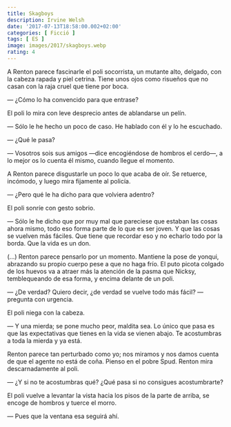 ```yaml
---
title: Skagboys
description: Irvine Welsh
date: '2017-07-13T18:58:00.002+02:00'
categories: [ Ficció ]
tags: [ ES ]
image: images/2017/skagboys.webp
rating: 4
---
```


A Renton parece fascinarle el poli socorrista, un mutante alto, delgado, con la cabeza rapada y piel cetrina. Tiene unos ojos como risueños que no casan con la raja cruel que tiene por boca.

&mdash; ¿Cómo lo ha convencido para que entrase?

El poli lo mira con leve desprecio antes de ablandarse un pelín.

&mdash; Sólo le he hecho un poco de caso. He hablado con él y lo he escuchado.

&mdash; ¿Qué le pasa?

&mdash; Vosotros sois sus amigos —dice encogiéndose de hombros el cerdo—, a lo mejor os lo cuenta él mismo, cuando llegue el momento.

A Renton parece disgustarle un poco lo que acaba de oír. Se retuerce, incómodo, y luego mira fijamente al policía.

&mdash; ¿Pero qué le ha dicho para que volviera adentro?

El poli sonríe con gesto sobrio.

&mdash; Sólo le he dicho que por muy mal que pareciese que estaban las cosas ahora mismo, todo eso forma parte de lo que es ser joven. Y que las cosas se vuelven más fáciles. Que tiene que recordar eso y no echarlo todo por la borda. Que la vida es un don.

(...) Renton parece pensarlo por un momento. Mantiene la pose de yonqui, abrazando su propio cuerpo pese a que no haga frío. El puto picota colgado de los huevos va a atraer más la atención de la pasma que Nicksy, temblequeando de esa forma, y encima delante de un poli.

&mdash; ¿De verdad? Quiero decir, ¿de verdad se vuelve todo más fácil? —pregunta con urgencia.

El poli niega con la cabeza.

&mdash; Y una mierda; se pone mucho peor, maldita sea. Lo único que pasa es que las expectativas que tienes en la vida se vienen abajo. Te acostumbras a toda la mierda y ya está.

Renton parece tan perturbado como yo; nos miramos y nos damos cuenta de que el agente no está de coña. Pienso en el pobre Spud. Renton mira descarnadamente al poli.

&mdash; ¿Y si no te acostumbras qué? ¿Qué pasa si no consigues acostumbrarte?

El poli vuelve a levantar la vista hacia los pisos de la parte de arriba, se encoge de hombros y tuerce el morro.

&mdash; Pues que la ventana esa seguirá ahí.
